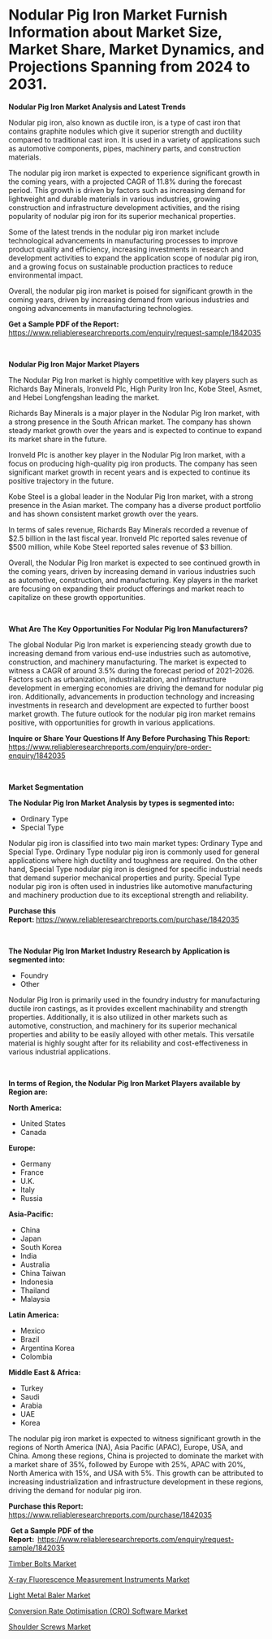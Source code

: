 <p><h1>Nodular Pig Iron Market Furnish Information about Market Size, Market Share, Market Dynamics, and Projections Spanning from 2024 to 2031.</h1></p><p><strong>Nodular Pig Iron Market Analysis and Latest Trends</strong></p>
<p><p>Nodular pig iron, also known as ductile iron, is a type of cast iron that contains graphite nodules which give it superior strength and ductility compared to traditional cast iron. It is used in a variety of applications such as automotive components, pipes, machinery parts, and construction materials.</p><p>The nodular pig iron market is expected to experience significant growth in the coming years, with a projected CAGR of 11.8% during the forecast period. This growth is driven by factors such as increasing demand for lightweight and durable materials in various industries, growing construction and infrastructure development activities, and the rising popularity of nodular pig iron for its superior mechanical properties.</p><p>Some of the latest trends in the nodular pig iron market include technological advancements in manufacturing processes to improve product quality and efficiency, increasing investments in research and development activities to expand the application scope of nodular pig iron, and a growing focus on sustainable production practices to reduce environmental impact.</p><p>Overall, the nodular pig iron market is poised for significant growth in the coming years, driven by increasing demand from various industries and ongoing advancements in manufacturing technologies.</p></p>
<p><strong>Get a Sample PDF of the Report:&nbsp;</strong> <a href="https://www.reliableresearchreports.com/enquiry/request-sample/1842035">https://www.reliableresearchreports.com/enquiry/request-sample/1842035</a></p>
<p>&nbsp;</p>
<p><strong>Nodular Pig Iron Major Market Players</strong></p>
<p><p>The Nodular Pig Iron market is highly competitive with key players such as Richards Bay Minerals, Ironveld Plc, High Purity Iron Inc, Kobe Steel, Asmet, and Hebei Longfengshan leading the market. </p><p>Richards Bay Minerals is a major player in the Nodular Pig Iron market, with a strong presence in the South African market. The company has shown steady market growth over the years and is expected to continue to expand its market share in the future. </p><p>Ironveld Plc is another key player in the Nodular Pig Iron market, with a focus on producing high-quality pig iron products. The company has seen significant market growth in recent years and is expected to continue its positive trajectory in the future.</p><p>Kobe Steel is a global leader in the Nodular Pig Iron market, with a strong presence in the Asian market. The company has a diverse product portfolio and has shown consistent market growth over the years. </p><p>In terms of sales revenue, Richards Bay Minerals recorded a revenue of $2.5 billion in the last fiscal year. Ironveld Plc reported sales revenue of $500 million, while Kobe Steel reported sales revenue of $3 billion. </p><p>Overall, the Nodular Pig Iron market is expected to see continued growth in the coming years, driven by increasing demand in various industries such as automotive, construction, and manufacturing. Key players in the market are focusing on expanding their product offerings and market reach to capitalize on these growth opportunities.</p></p>
<p>&nbsp;</p>
<p><strong>What Are The Key Opportunities For Nodular Pig Iron Manufacturers?</strong></p>
<p><p>The global Nodular Pig Iron market is experiencing steady growth due to increasing demand from various end-use industries such as automotive, construction, and machinery manufacturing. The market is expected to witness a CAGR of around 3.5% during the forecast period of 2021-2026. Factors such as urbanization, industrialization, and infrastructure development in emerging economies are driving the demand for nodular pig iron. Additionally, advancements in production technology and increasing investments in research and development are expected to further boost market growth. The future outlook for the nodular pig iron market remains positive, with opportunities for growth in various applications.</p></p>
<p><strong>Inquire or Share Your Questions If Any Before Purchasing This Report:</strong> <a href="https://www.reliableresearchreports.com/enquiry/pre-order-enquiry/1842035">https://www.reliableresearchreports.com/enquiry/pre-order-enquiry/1842035</a></p>
<p>&nbsp;</p>
<p><strong>Market Segmentation</strong></p>
<p><strong>The Nodular Pig Iron Market Analysis by types is segmented into:</strong></p>
<p><ul><li>Ordinary Type</li><li>Special Type</li></ul></p>
<p><p>Nodular pig iron is classified into two main market types: Ordinary Type and Special Type. Ordinary Type nodular pig iron is commonly used for general applications where high ductility and toughness are required. On the other hand, Special Type nodular pig iron is designed for specific industrial needs that demand superior mechanical properties and purity. Special Type nodular pig iron is often used in industries like automotive manufacturing and machinery production due to its exceptional strength and reliability.</p></p>
<p><strong>Purchase this Report:&nbsp;</strong><a href="https://www.reliableresearchreports.com/purchase/1842035">https://www.reliableresearchreports.com/purchase/1842035</a></p>
<p>&nbsp;</p>
<p><strong>The Nodular Pig Iron Market Industry Research by Application is segmented into:</strong></p>
<p><ul><li>Foundry</li><li>Other</li></ul></p>
<p><p>Nodular Pig Iron is primarily used in the foundry industry for manufacturing ductile iron castings, as it provides excellent machinability and strength properties. Additionally, it is also utilized in other markets such as automotive, construction, and machinery for its superior mechanical properties and ability to be easily alloyed with other metals. This versatile material is highly sought after for its reliability and cost-effectiveness in various industrial applications.</p></p>
<p>&nbsp;</p>
<p><strong>In terms of Region, the Nodular Pig Iron Market Players available by Region are:</strong></p>
<p>
    <p> <strong> North America: </strong>
        <ul>
            <li>United States</li>
            <li>Canada</li>
        </ul>
        </p> 
    <p> <strong> Europe: </strong>
        <ul>
            <li>Germany</li>
            <li>France</li>
            <li>U.K.</li>
            <li>Italy</li>
            <li>Russia</li>
        </ul>
        </p> 
    <p> <strong> Asia-Pacific: </strong>
        <ul>
            <li>China</li>
            <li>Japan</li>
            <li>South Korea</li>
            <li>India</li>
            <li>Australia</li>
            <li>China Taiwan</li>
            <li>Indonesia</li>
            <li>Thailand</li>
            <li>Malaysia</li>
        </ul>
        </p> 
    <p> <strong> Latin America: </strong>
        <ul>
            <li>Mexico</li>
            <li>Brazil</li>
            <li>Argentina Korea</li>
            <li>Colombia</li>
        </ul>
        </p> 
    <p> <strong> Middle East & Africa: </strong>
        <ul>
            <li>Turkey</li>
            <li>Saudi</li>
            <li>Arabia</li>
            <li>UAE</li>
            <li>Korea</li>
        </ul>
    </p>
    </p>
<p><p>The nodular pig iron market is expected to witness significant growth in the regions of North America (NA), Asia Pacific (APAC), Europe, USA, and China. Among these regions, China is projected to dominate the market with a market share of 35%, followed by Europe with 25%, APAC with 20%, North America with 15%, and USA with 5%. This growth can be attributed to increasing industrialization and infrastructure development in these regions, driving the demand for nodular pig iron.</p></p>
<p><strong>Purchase this Report: </strong><a href="https://www.reliableresearchreports.com/purchase/1842035">https://www.reliableresearchreports.com/purchase/1842035</a></p>
<p>&nbsp;<strong>Get a Sample PDF of the Report:&nbsp;&nbsp;</strong><a href="https://www.reliableresearchreports.com/enquiry/request-sample/1842035">https://www.reliableresearchreports.com/enquiry/request-sample/1842035</a></p>
<p><strong></strong></p>
<p><p><a href="https://issuu.com/reportprime-2/docs/timber-bolts-market-size-2030.pptx">Timber Bolts Market</a></p><p><a href="https://github.com/pizolina/Market-Research-Report-List-3/blob/main/x-ray-fluorescence-measurement-instruments-market.md">X-ray Fluorescence Measurement Instruments Market</a></p><p><a href="https://github.com/gdfhhhj/Market-Research-Report-List-3/blob/main/light-metal-baler-market.md">Light Metal Baler Market</a></p><p><a href="https://github.com/tamvrosiya/Market-Research-Report-List-3/blob/main/conversion-rate-optimisation-cro-software-market.md">Conversion Rate Optimisation (CRO) Software Market</a></p><p><a href="https://issuu.com/reportprime-2/docs/shoulder-screws-market-size-2030.pptx">Shoulder Screws Market</a></p></p>